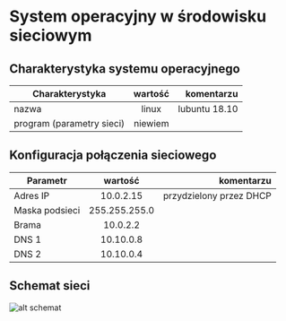 System operacyjny w środowisku sieciowym
=========================================

Charakterystyka systemu operacyjnego
------------------------------------

| Charakterystyka | wartość           | komentarzu |
| ------------- |:-------------:| -----:|
| nazwa      | linux | lubuntu 18.10 |
| program (parametry sieci)      | niewiem |  |


Konfiguracja połączenia sieciowego
----------------------------------

| Parametr | wartość           | komentarzu |
| ------------- |:-------------:| -----:|
| Adres IP      | 10.0.2.15 | przydzielony przez DHCP |
| Maska podsieci      | 255.255.255.0 |  |
| Brama      | 10.0.2.2 |  |
| DNS 1      | 10.10.0.8 |  |
| DNS 2      | 10.10.0.4 |  |

Schemat sieci
-------------


![alt schemat](https://www.draw.io/?lightbox=1&highlight=0000ff&edit=_blank&layers=1&nav=1&title=Untitled%20Diagram.xml#R7Z1bb%2BM4EoV%2FTT9OIJLiRY%2FTmZ3ZBXYWDQywO%2FvoJE7aGCcOHPdtf%2F3KsahYpOzQjCWWmNMP3R35prCOD8nix%2BIHcXn%2F%2Fbf17PHz76ub%2BfIDL26%2BfxC%2FfOBcaiXrf7ZXfuyusKoQuyt368VNc%2B3lwh%2BL%2F82bi0Vz9cviZv7UeeJmtVpuFo%2Fdi9erh4f59aZzbbZer751n3a7WnY%2F9XF2N%2Fcu%2FHE9W%2FpX%2F7O42XxurrKieHng7%2FPF3efmo41sHriaXf91t159eWg%2B7wMXt89%2Fdg%2Ffz%2Bx7Nc9%2F%2Bjy7WX3buyT%2B9kFcrlerze5%2F998v58tt49pm273u1wOPtve9nj9sQl4gb6%2FlXLJbfT3jlZiJn3jZ3Njmh22M%2BU3dNs2PD6uH%2Bp%2BPnzf3y%2FonVv93ObuaLz%2B2v%2Fblarlavzxx%2FnDz8zYeL1eeNuvVX22r1r%2Fwx9vVw%2BbX2f1iuVXLv%2Bfrm9nDrLncKIOb5mf77nWzFoVSl5f19eePnW9%2Fn6J9%2B73nKWPYR1E%2F4jdN01pPqy%2Fr6%2FmB9rDqm63v5ptDz2nabNtQe%2B%2FctPhv89X9fLP%2BUT9hPV%2FONouvXZHNGq3etc97iVf9nyZkgeFr3vPrbPml%2BZR%2F%2FfHJi%2Bihpvw6X28W9bfg5%2BXi7qF%2BbLN63Lv6z22kP62eFpvFavvo1WqzWd1bCew9cF238Lx%2B74%2Bz5n3aC3u6uV0sl3v3cPn852gA79azm8X85c4bQdnLvyzWtRXs7uBhtd7Kq0ds9RfucdsK99%2Fvtt518TDffFut%2F3q6eJqvvz7f44ue2O75uy%2FoVlzXq%2FvFdfP%2FA7p%2F%2BcIfUdy2Reffj0qlefSnOjq711grLcpqd%2BHbizFVzXM%2B71lS61Xn1ZeBPXTsMsQe5LntoXnpp9Wivtc9rfCuVqSouu%2Bxu83mZY4K2vuIFEYFYZwsDEWm3%2BBev%2FEP9BtT7jfKwvECO7BL0m1wAXfYbw8R4g5kzEHAHPIyB2G65lDplGPK9hsDc3hujzLEHDQZdyjhDnm7g0464xQa7rDfHjLEHeiMHSTcISt3EJzS0EEg69BpDxVgDhUZb1Dwhry8oaQ0cNCeurAUMmV1MUddJUuprhKT1k57mICeh86c1aDnycob3FFp2my34PCGnhHn8SmrIGMOtp9B%2BMLDZ8hEr8KwLytrd4d9Kq21K3hDx7aLAHM4O%2F8Sjy8VcIe83MHF41jSWaEAPdu7EDEVfFYAbzw9fnQoNnu7sPdc7N0Z%2FJmkGWWO1abu142HuDud0Z%2FAxP70%2BNFJ2gqk3E8PH53VXnu76Jwz6Zx%2FcpLuZZW0cwYn1ptQn8oOFIEtAhHxowP6MX%2BXAOx90vbupNZ02h1EEvbQlzSbyi4BgfhFxK8gEz%2Fmb%2FOAvU%2Fa3l2QO21dAX%2BfAOQ1bXlJ2Z0dFklnh0j99U78jnY%2FdNblONblTg%2BfTbgRiB%2Fzt3rA3idu7w6WlXZljsMf%2BiZ%2BR%2F2BDnHLQdWdHj5CxDTDXqvM7d0kTf4p2Ht3YB6y8qvOvjbQvNQtOyedehFSjVd2zrbEnvPUTb%2F91sN8XjefpqmomY9yqC%2FRYz6t0ey7jxjCfCRSB92vXMjCZEkndyCBDUXEjw61J9H5R8SPDtghAXZExI8OtyexpyUifnQ2xEqsvEfEjw45IZEci4gfnbWP0gfjnr4tNtefvbBiitqTH9s1FbkpKutOUZnylz%2FGm6KWPpzz3Hqb2XPDQ2ev6%2BzxmpzGtHb5%2BjCJ6UEk5gM6kNjkJeZm2tJKzIcEILHJS0x6u4RSSsxfqITEJi8x40iMi6Qa84sLQmOT11jpDvhl4JrUMBrzq5xBY9PXmLPjiquUGpOodtFtj5AStyUdKEv6%2FdDjevEANiLQH5q2omYSpnI6op6CZ70mMQyaZbDtvktdhRRENGdfnT2AZilHLNqWMBoBzTLYsxGhDDrcjEH%2FHxE%2FOtwMKwBenB7Ais4Azt4v2NaM2Fbt9MimZ1vseAuHChbRy8wftQg6aIG93T2HuK2%2FNd9m25fBI171iLaxqLmEdAn4ntJqI07yFBDAbnuEHMJpzu4ThyZ5jlgYZ%2BPN8pTPBWCQMvVBiiocRQm7Ay%2FNKAUEZLckbwgBqelkEhRyhBHxo5NJUMjkRcSPzg4chUxeRPzo7MCxy7uI3ynxo7MDR2MHakT86OzA0RzxOzl%2Bis74RWMHToY7cNw5almlnKNqbMHJkMhzV2uYkDpMZIMgeRqbcDIUmTDdSrmsNElFhm04GYrMZYuZ0ElFho04GYrM3bHKZOi6wTAiw06cDEWmXCdLLDJsxclQZNKdXaYVmUEGuNseIZyWpoNy2vvFXpy89uIYNwdVBrrEQJtxgHP2IljjlsE%2FgGmVbpdSjIhp2ZYAKRrnQHRJUeWoiqVFRSusdfZu6JrIQUvGX8aAT%2BTgE%2B5ymdaBtQUGsglMaHr3DU7kwB7jL0TBJrKwCSe5Vsm0owkOm%2BgrHDCR%2FWnGX0qETWRhE86sQ4XuYh3o9OACG9R6d7Ef3%2BpOZ9rBSkwbTw8gs3UOCUSw6mEsd0fbwegnewogk3YJ%2FciscbxjACs%2FOeGpi3CQr748xX2G841pQ%2Fw4Xy%2FqVt0K55erWgxX9Vt9ern20V6zdlbQE1jFRUdgsid7qU2PwvggAvOpJE9gh9XT02F1Owm%2FV9pTqy%2Bk413cG7uvuG6JFSF5ivMPLA4sqTBeOvIRzpLK7rcZZEml9Tio5VAL2QYhohbNumop3Wp4g6rFT5lhgDT5ARKvupISSQdIrEClhG6DsBAHYpSOUi9QLCEqhISSGQXqJUSFkM6OUWbzmQjhaSGks%2BmeMSwxR4WQzr57xpAVjgohndIzjCOEMSEsCPWF9o5RPiGj8gn1zLUZ4lhwNJQbHaR8QjsFwzaqnLZRMVl0VRaKEw2yi6qdJEJkWYlMMFIiQ5GOHEXGOCmRoUhHjiJzu0tu0qoMVTpyVJlrZSzpOZNt0hAqy1plXKX1MmT0ncxcyHFYbfKHQiKK%2B8ANqihMv4qCN%2BoJ7o8Goih4T8ITqM7UUR1T6o7KEqM6HLU6nM0MQf2RYIT6I%2Bw6igohpSGFRAhjQkgImONgHqNCSAkSAPMYFUJCkAAH8xgVQkLYKkeGJCaEdrZIIYTCz5AA1Zk8qmNkd5NJYlTHTsGQr88pX88L5W7FDRPZMOl6O0mEyHISGTOalMgAHeYoMmVIiQzQYYYi87rLxKiOAHWYoco8K0uM6ghgh%2B9BZYlRHYF0sNMgTXL1lVxiEwwSiSif6QOqM31Uxxv1pEZ1bL0nlITLpyScU9OLFcLvjcarCcfK91Pmqw7b%2Bsef2xu7kPbH%2F7b3Wf%2BwJ6Xni7H9WRXSn9mzlIYvDGZcVyvsIbivVAYLeS9e8Asjdf3rPP8tnPsb8NCftgUBMuYEMgrWLcrKWOkb5IgkYwmSsdsgMmjdWBIiGUuQjFEhPHsP9YYQgmSMCiEhkrEEyRgVQkIkY4nUVVQICZGMJUjGqBASIhnteBghPCmE559wx4dQgmTMkGQUdsvUyQdmD4My2jkY1jOzWs%2BUloawMhNFoMyGWdC080TILCuZCXtqmZWZtMP%2FRDIDzpijzNrZERU3A9CYo8y8TlOKtDID0ZijzDw3K4u0nSaQxnchM8nSuhkSw06DBDGNkhDTKME05sg0%2BgOf4B5pIKDC7lcCtpMTtmOU6sqM9exLGxHbUTgfyWkQHdIjKUJHXCkcrhMVwopQCDlCGBFCTWhcqMA%2FRoWQEHmlwD9GhZATCiH4x6gQEqKQFfjHmBBKSsMZ%2F8QQYDuTx3aMNfo2Q2KJhjTYjsKJIRnm7HnhFrsQaXP2ys%2FDQWaTlxkztlJPuzQkk65Aah91hcymLzNd0HIzO9KHzHKSmd9pylCkeiCZccgsP5n5blaytJ0mWNd3ITPJ07oZEsNOgzRp1ldW2BpvoJCS0j5HCmxn%2BtiOP%2FAJ7pEGAiq0T5J6CkOhqAEKRZ0%2FAd681CvuxJW4EHt%2FugKsW%2BdC7f2R3Q8IryF1%2FGOYNPsfo7ufMmQ9KQ2I1WmQIIi1Ont1g37hGIt02brntqzPKNrwc%2FJ146OXDetlm6Yi1smKqltpjJvAap%2FDLPtolHXoNohRIfZjCA3GDaDTqBASgk4NoNOoEBKiNIw%2FMUEIA8ZxnFAIAZ1GhZAQ7maQW4wKISH02wA6jQmhpjSc8bN2IBYnTiyW3EmZ6aTzVuNDsVirPE1n9NYquXtcatKDuQyI2PwkJipSEgMNm5%2FEJKMksQokbH4S447EuEirMWCw%2BWmsnYi3rHXSAyxtohAay0hj0nRrV%2FO0R%2FFWSAA7DdKE45VlGEKHhVR%2BIVWQiZMnE5V3AGBgXzQQllhhV30%2FjnXUKM6eoe5HtoTpIlulnWWPgWxVPhl9W38lv822r4MBvWpAbWMRcyDBuqNhEXqc%2B1AOBGzUaZAQbJSzkbDRyi2Vq2xRslFMCNxodtxoWTon1IrQiqrDLMBVAEe71lKELNPzgg44yguAo1EhpENa8ALgaFQI6YCj3B48gxCeFEJb%2BINECJE3jAohHXCUFwBHo0JIBxzlBcDRiBC2k0USIQQ4mh04Kl1wtDQpJ67tDAwLyRktJAt3gUiolKWU2jkiRJaRyLizdZuVSYtctrNYiCwjkSlGy8kY%2BNH8RCakWxIurZPZTABElpHIyoqYyDhElp3IlDu7TC0ypIKdBglBSNvED4UkFANCmiFCqt0MQRla03sYgoszMKT9bNZRpxiJ3xIVv6g0L7je%2Fa272iks%2FTICzdW2C5DSOEMii5RWDiPIUjsSmNJug%2FAiZOzCz37oZr8nad7Vi2bjlSLlzEAbMdoghDgwEJtRIeRkQihAqcSFcKRi5kyV3a1HWo44TuR%2Bph7U%2F8Spf6W7s1Zdpay6xTkQq%2F7%2B%2Faj%2FEMpttQrEXDKruWRZHeh4Ek0lOQYq%2FaPIcZNbbwigv1gGo8jAKKSTBq944IBiKKNAFrw%2FmzRuJYU3BNA%2FNBJGkYNRiG5pJhla73coo0Byuj%2BpcTz1YeeBJKwCOeSYEBI6%2BLO94%2F0NOvP1V%2BSYwjbo7JqKmNMzKbpce9%2FksRrP6YWfx%2FTURTjIV1%2Be4j7D%2Bca0IX7cO%2FfzqhbDVf1We2eBfrTXrKEV5ATG3KLbPWfeadOjMD6MwPwkmCewTA6VjeyYRMgkZICxxYFlFeNkwSV3Vr4PHAN7lmUV4WdCoJZOC8mgRbjR1FI6592XLicxqFr86TAGSFMfIBkHMheJB0hIrncbpAxZheOWrqMwjxJYSI0K4dlRuzeEEJnrqBCWhEKInGJUCAklpARyilEhJMSk2HNFEMLTQkiIFrDYI0J4UggFoeGMvWOU3sqn9BYzzNm41pN4HREftTMw7MDPaAc%2BU0VXZGWgxobZgF%2F6CThobPIa0xUpjfkVAqCxyWusMqQ05u%2F6hsYmrzG3r%2BShVN1AIvPr7UJkkxeZa2SsDNwMMpDIUHD3HYgs7THnvEQe2GmQILbUZn1IZKB8thR1tyZfd8sb8gT3RgPRE9LHS0HoTJ3Q4fY4ThqEjmSemN53bySDTue0QaPQG0mOEEaEUBHabyRRizUqhITGhBKoY1QICUFWEqhjVAgJsQESqGNUCDmhEAJ1jBqRUhrO%2BGdKgdCZOqHD3bLkaQkd6efgkKs%2FMQ9HL1dfOMf9pF3ZVn4CDhqbvMZa8IqGxnyaFRqbvMZKQUpjHBrLT2NuX5mY0FHAWTMUmWtkiQkdBZ71HYgsMaGjkAd2GqTJqr6SgSJU61P5uCgInekTOu6QJzWho3xg1NMX4TCjAJxfAM4p4MWKnrLTI1aAU34q3VNYJjW96qitf%2Fy5vbELaX%2F8b3uf9Q97Snq%2BGNub6ZDezGJagxcB466nFcp5kwNVwALeihl9YaRmJX%2F%2BWzhvPOQZP8rPzwNenDq8qCvjCEz47jgivWjH%2Fxip2wYJ8jZNaKSuAaBGhZAQgKr9IQlC%2BHoIDSFiQwNAjQohIfRNA0CNCiEnFEIkHqNCSAgD1wBQY0J4%2Ftn2G0LoJ%2FVAL06dXtRV4%2FNt5tge05QGX9R%2BXg8LmacpjeBCprRdkVUZN4EqG2YlU%2FtJOKhs8irTdpxoVSbtyR9pVGaAyWaoskrR8jJrrVBZTirzekzJ0qqMQ2X5qczzMlGl7THByr4HlZVVWi9DRthpkGbc%2FMrSGqFDQ4xfWxUc4%2FQ5Rm%2FUE9wfDQRSGJ%2BXBa0zdVqnrQnQ0jo929BGpHUMKjt0G6QqQ%2FqjitDxOQbFS6NCSOgQK4NDrKJCSGhUWAF7jAihKAgBVxWwx6hvISFOwA7ZEcLTQkgIPq6APcaE0BAazlT%2BjnDQOlOnddp6KW0mVSSldSoccZRhvr5wa1vwtPn6CmccZagyzp1TJaQ9XDSRynDIUYYqKxkxLwPfmqHKvB5ThlLUA6kMfGuGKvO8rCxS9pht3hAqy1plskjpZaJARthpkOZL%2F0o6kc4BIu0dg9bJitbxRj3B%2FdEwIIUofHzUExiKQg1QFOr8ie%2FmpW4lJyP5hXr542QQCsn2H7X1Kk%2BuF3X8U1gpeh59c%2B2o%2Bsf1arXZf%2FrWBn5f3cy3z%2Fg%2F)
